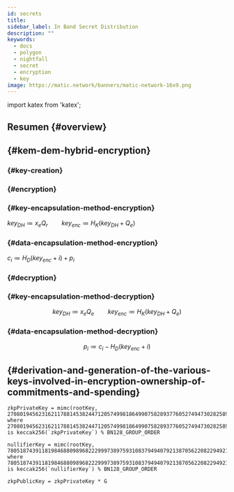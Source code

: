 ```yaml
---
id: secrets
title:
sidebar_label: In Band Secret Distribution
description: ""
keywords:
  - docs
  - polygon
  - nightfall
  - secret
  - encryption
  - key
image: https://matic.network/banners/matic-network-16x9.png
---
```

import katex from 'katex';

## Resumen {#overview}



##  {#kem-dem-hybrid-encryption}


###  {#key-creation}







###  {#encryption}



###  {#key-encapsulation-method-encryption}


$key_{DH} \coloneqq x_eQ_r \qquad key_{enc} \coloneqq H_{K}(key_{DH} \; + \;Q_e)$





###  {#data-encapsulation-method-encryption}


$c_i \coloneqq H_{D}(key_{enc} + i) + p_i$





###  {#decryption}


###  {#key-encapsulation-method-decryption}


$$key_{DH} \coloneqq x_eQ_e \qquad key_{enc} \coloneqq H_{K}(key_{DH} \; + \;Q_e)$$



###  {#data-encapsulation-method-decryption}


$$p_i \coloneqq c_i - H_{D}(key_{enc} + i)$$




##  {#derivation-and-generation-of-the-various-keys-involved-in-encryption-ownership-of-commitments-and-spending}



```
zkpPrivateKey = mimc(rootKey, 2708019456231621178814538244712057499818649907582893776052749473028258908910)
where 2708019456231621178814538244712057499818649907582893776052749473028258908910 is keccak256(`zkpPrivateKey`) % BN128_GROUP_ORDER

nullifierKey = mimc(rootKey, 7805187439118198468809896822299973897593108379494079213870562208229492109015n)
where 7805187439118198468809896822299973897593108379494079213870562208229492109015n is keccak256(`nullifierKey`) % BN128_GROUP_ORDER

zkpPublicKey = zkpPrivateKey * G
```








